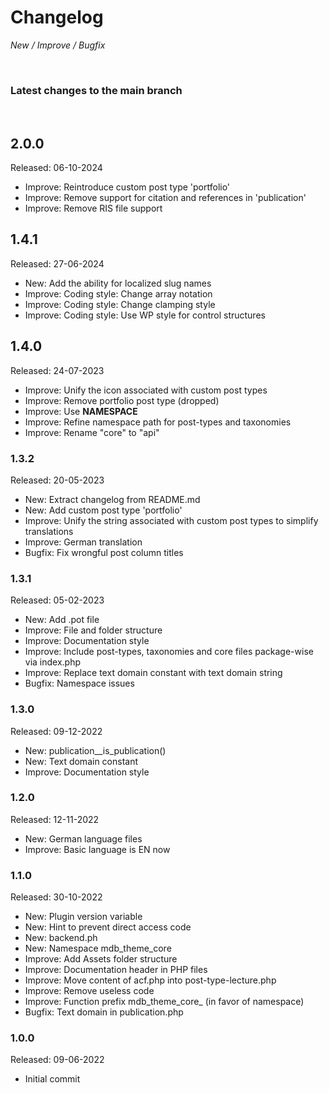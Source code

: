 # Changelog

_New / Improve / Bugfix_

<br>

### Latest changes to the main branch


<br>

## 2.0.0
Released: 06-10-2024

- Improve: Reintroduce custom post type 'portfolio'
- Improve: Remove support for citation and references in 'publication'
- Improve: Remove RIS file support


## 1.4.1
Released: 27-06-2024

- New: Add the ability for localized slug names
- Improve: Coding style: Change array notation
- Improve: Coding style: Change clamping style
- Improve: Coding style: Use WP style for control structures


## 1.4.0
Released: 24-07-2023

- Improve: Unify the icon associated with custom post types
- Improve: Remove portfolio post type (dropped)
- Improve: Use __NAMESPACE__
- Improve: Refine namespace path for post-types and taxonomies
- Improve: Rename "core" to "api"


### 1.3.2
Released: 20-05-2023

- New: Extract changelog from README.md
- New: Add custom post type 'portfolio'
- Improve: Unify the string associated with custom post types to simplify translations
- Improve: German translation
- Bugfix: Fix wrongful post column titles


### 1.3.1
Released: 05-02-2023

- New: Add .pot file
- Improve: File and folder structure
- Improve: Documentation style
- Improve: Include post-types, taxonomies and core files package-wise via index.php
- Improve: Replace text domain constant with text domain string
- Bugfix: Namespace issues


### 1.3.0
Released: 09-12-2022

- New: publication__is_publication()
- New: Text domain constant
- Improve: Documentation style


### 1.2.0
Released: 12-11-2022

- New: German language files
- Improve: Basic language is EN now


### 1.1.0
Released: 30-10-2022

- New: Plugin version variable
- New: Hint to prevent direct access code
- New: backend.ph
- New: Namespace mdb_theme_core
- Improve: Add Assets folder structure
- Improve: Documentation header in PHP files
- Improve: Move content of acf.php into post-type-lecture.php
- Improve: Remove useless code
- Improve: Function prefix mdb_theme_core_ (in favor of namespace)
- Bugfix: Text domain in publication.php


### 1.0.0
Released: 09-06-2022

- Initial commit
